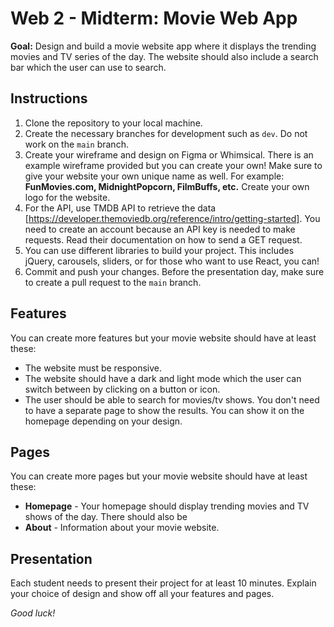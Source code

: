 # Web 2 - Midterm: Movie Web App

**Goal:** Design and build a movie website app where it displays the trending movies and TV series of the day. The website should also include a search bar which the user can use to search.

## Instructions

1. Clone the repository to your local machine.
2. Create the necessary branches for development such as `dev`. Do not work on the `main` branch.
3. Create your wireframe and design on Figma or Whimsical. There is an example wireframe provided but you can create your own! Make sure to give your website your own unique name as well. For example: **FunMovies.com, MidnightPopcorn, FilmBuffs, etc.** Create your own logo for the website.
4. For the API, use TMDB API to retrieve the data [https://developer.themoviedb.org/reference/intro/getting-started]. You need to create an account because an API key is needed to make requests. Read their documentation on how to send a GET request.
5. You can use different libraries to build your project. This includes jQuery, carousels, sliders, or for those who want to use React, you can!
6. Commit and push your changes. Before the presentation day, make sure to create a pull request to the `main` branch.

## Features

You can create more features but your movie website should have at least these:

- The website must be responsive.
- The website should have a dark and light mode which the user can switch between by clicking on a button or icon.
- The user should be able to search for movies/tv shows. You don't need to have a separate page to show the results. You can show it on the homepage depending on your design.

## Pages

You can create more pages but your movie website should have at least these:

- **Homepage** - Your homepage should display trending movies and TV shows of the day. There should also be
- **About** - Information about your movie website.

## Presentation

Each student needs to present their project for at least 10 minutes. Explain your choice of design and show off all your features and pages.

*Good luck!*
